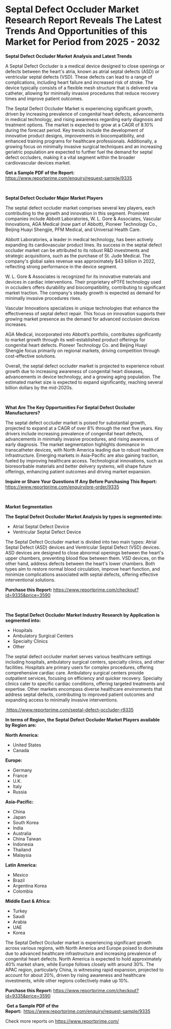 <p><h1>Septal Defect Occluder Market Research Report Reveals The Latest Trends And Opportunities of this Market for Period from 2025 - 2032</h1></p><p><strong>Septal Defect Occluder Market Analysis and Latest Trends</strong></p>
<p><p>A Septal Defect Occluder is a medical device designed to close openings or defects between the heart's atria, known as atrial septal defects (ASD) or ventricular septal defects (VSD). These defects can lead to a range of complications, including heart failure and increased risk of stroke. The device typically consists of a flexible mesh structure that is delivered via catheter, allowing for minimally invasive procedures that reduce recovery times and improve patient outcomes.</p><p>The Septal Defect Occluder Market is experiencing significant growth, driven by increasing prevalence of congenital heart defects, advancements in medical technology, and rising awareness regarding early diagnosis and treatment options. The market is expected to grow at a CAGR of 8.10% during the forecast period. Key trends include the development of innovative product designs, improvements in biocompatibility, and enhanced training programs for healthcare professionals. Additionally, a growing focus on minimally invasive surgical techniques and an increasing geriatric population are expected to further fuel the demand for septal defect occluders, making it a vital segment within the broader cardiovascular devices market.</p></p>
<p><strong>Get a Sample PDF of the Report:&nbsp;</strong> <a href="https://www.reportprime.com/enquiry/request-sample/9335?utm_campaign=3386&utm_medium=2&utm_source=Github&utm_content=ia&utm_term=20032025&utm_id=septal-defect-occluder">https://www.reportprime.com/enquiry/request-sample/9335</a></p>
<p>&nbsp;</p>
<p><strong>Septal Defect Occluder Major Market Players</strong></p>
<p><p>The septal defect occluder market comprises several key players, each contributing to the growth and innovation in this segment. Prominent companies include Abbott Laboratories, W. L. Gore & Associates, Vascular Innovations, AGA Medical (now part of Abbott), Pioneer Technology Co., Beijing Huayi Shengjie, PFM Medical, and Universal Health Care.</p><p>Abbott Laboratories, a leader in medical technology, has been actively expanding its cardiovascular product lines. Its success in the septal defect occluder market can be attributed to its robust R&D investments and strategic acquisitions, such as the purchase of St. Jude Medical. The company's global sales revenue was approximately $43 billion in 2022, reflecting strong performance in the device segment.</p><p>W. L. Gore & Associates is recognized for its innovative materials and devices in cardiac interventions. Their proprietary ePTFE technology used in occluders offers durability and biocompatibility, contributing to significant market traction. The company's steady growth is expected as demand for minimally invasive procedures rises.</p><p>Vascular Innovations specializes in unique technologies that enhance the effectiveness of septal defect repair. This focus on innovation supports their growing market presence as the demand for advanced occlusion devices increases.</p><p>AGA Medical, incorporated into Abbott’s portfolio, contributes significantly to market growth through its well-established product offerings for congenital heart defects. Pioneer Technology Co. and Beijing Huayi Shengjie focus primarily on regional markets, driving competition through cost-effective solutions.</p><p>Overall, the septal defect occluder market is projected to experience robust growth due to increasing awareness of congenital heart diseases, advancements in device technology, and a growing aging population. The estimated market size is expected to expand significantly, reaching several billion dollars by the mid-2020s.</p></p>
<p>&nbsp;</p>
<p><strong>What Are The Key Opportunities For Septal Defect Occluder Manufacturers?</strong></p>
<p><p>The septal defect occluder market is poised for substantial growth, projected to expand at a CAGR of over 8% through the next five years. Key drivers include increasing prevalence of congenital heart defects, advancements in minimally invasive procedures, and rising awareness of early diagnosis. The market segmentation highlights dominance in transcatheter devices, with North America leading due to robust healthcare infrastructure. Emerging markets in Asia-Pacific are also gaining traction, fueled by improving healthcare access. Technological innovations, such as bioresorbable materials and better delivery systems, will shape future offerings, enhancing patient outcomes and driving market expansion.</p></p>
<p><strong>Inquire or Share Your Questions If Any Before Purchasing This Report:</strong> <a href="https://www.reportprime.com/enquiry/pre-order/9335?utm_campaign=3386&utm_medium=2&utm_source=Github&utm_content=ia&utm_term=20032025&utm_id=septal-defect-occluder">https://www.reportprime.com/enquiry/pre-order/9335</a></p>
<p>&nbsp;</p>
<p><strong>Market Segmentation</strong></p>
<p><strong>The Septal Defect Occluder Market Analysis by types is segmented into:</strong></p>
<p><ul><li>Atrial Septal Defect Device</li><li>Ventricular Septal Defect Device</li></ul></p>
<p><p>The Septal Defect Occluder market is divided into two main types: Atrial Septal Defect (ASD) devices and Ventricular Septal Defect (VSD) devices. ASD devices are designed to close abnormal openings between the heart's upper chambers, preventing blood flow between them. VSD devices, on the other hand, address defects between the heart's lower chambers. Both types aim to restore normal blood circulation, improve heart function, and minimize complications associated with septal defects, offering effective interventional solutions.</p></p>
<p><strong>Purchase this Report:&nbsp;</strong><a href="https://www.reportprime.com/checkout?id=9335&price=3590&utm_campaign=3386&utm_medium=2&utm_source=Github&utm_content=ia&utm_term=20032025&utm_id=septal-defect-occluder">https://www.reportprime.com/checkout?id=9335&price=3590</a></p>
<p>&nbsp;</p>
<p><strong>The Septal Defect Occluder Market Industry Research by Application is segmented into:</strong></p>
<p><ul><li>Hospitals</li><li>Ambulatory Surgical Centers</li><li>Specialty Clinics</li><li>Other</li></ul></p>
<p><p>The septal defect occluder market serves various healthcare settings including hospitals, ambulatory surgical centers, specialty clinics, and other facilities. Hospitals are primary users for complex procedures, offering comprehensive cardiac care. Ambulatory surgical centers provide outpatient services, focusing on efficiency and quicker recovery. Specialty clinics cater to specific cardiac conditions, offering targeted treatments and expertise. Other markets encompass diverse healthcare environments that address septal defects, contributing to improved patient outcomes and expanding access to minimally invasive interventions.</p></p>
<p><a href="https://www.reportprime.com/septal-defect-occluder-r9335?utm_campaign=3386&utm_medium=2&utm_source=Github&utm_content=ia&utm_term=20032025&utm_id=septal-defect-occluder">&nbsp;https://www.reportprime.com/septal-defect-occluder-r9335</a></p>
<p><strong>In terms of Region, the Septal Defect Occluder Market Players available by Region are:</strong></p>
<p>
    <p> <strong> North America: </strong>
        <ul>
            <li>United States</li>
            <li>Canada</li>
        </ul>
        </p> 
    <p> <strong> Europe: </strong>
        <ul>
            <li>Germany</li>
            <li>France</li>
            <li>U.K.</li>
            <li>Italy</li>
            <li>Russia</li>
        </ul>
        </p> 
    <p> <strong> Asia-Pacific: </strong>
        <ul>
            <li>China</li>
            <li>Japan</li>
            <li>South Korea</li>
            <li>India</li>
            <li>Australia</li>
            <li>China Taiwan</li>
            <li>Indonesia</li>
            <li>Thailand</li>
            <li>Malaysia</li>
        </ul>
        </p> 
    <p> <strong> Latin America: </strong>
        <ul>
            <li>Mexico</li>
            <li>Brazil</li>
            <li>Argentina Korea</li>
            <li>Colombia</li>
        </ul>
        </p> 
    <p> <strong> Middle East & Africa: </strong>
        <ul>
            <li>Turkey</li>
            <li>Saudi</li>
            <li>Arabia</li>
            <li>UAE</li>
            <li>Korea</li>
        </ul>
    </p>
    </p>
<p><p>The Septal Defect Occluder market is experiencing significant growth across various regions, with North America and Europe poised to dominate due to advanced healthcare infrastructure and increasing prevalence of congenital heart defects. North America is expected to hold approximately 40% market share, while Europe follows closely with around 30%. The APAC region, particularly China, is witnessing rapid expansion, projected to account for about 20%, driven by rising awareness and healthcare investments, while other regions collectively make up 10%.</p></p>
<p><strong>Purchase this Report: </strong><a href="https://www.reportprime.com/checkout?id=9335&price=3590&utm_campaign=3386&utm_medium=2&utm_source=Github&utm_content=ia&utm_term=20032025&utm_id=septal-defect-occluder">https://www.reportprime.com/checkout?id=9335&price=3590</a></p>
<p>&nbsp;<strong>Get a Sample PDF of the Report:&nbsp;&nbsp;</strong><a href="https://www.reportprime.com/enquiry/request-sample/9335?utm_campaign=3386&utm_medium=2&utm_source=Github&utm_content=ia&utm_term=20032025&utm_id=septal-defect-occluder">https://www.reportprime.com/enquiry/request-sample/9335</a></p>
<p><strong></strong></p>
<p>Check more reports on <a href="https://www.reportprime.com/?utm_campaign=3386&utm_medium=2&utm_source=Github&utm_content=ia&utm_term=20032025&utm_id=septal-defect-occluder">https://www.reportprime.com/</a></p>